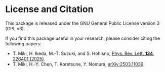 

# License and Citation

This package is released under the GNU General Public License version 3 (GPL v3).

If you find this package useful in your research, please consider citing the following papers:
- T. Miki, H. Ikeda, M.-T. Suzuki, and S. Hohisno, [Phys. Rev. Lett. **134**, 226401 (2025)](https://doi.org/10.1103/PhysRevLett.134.226401).
- T. Miki, H.-Y. Chen, T. Koretsune, Y. Nomura, [arXiv:2503.11039](https://doi.org/10.48550/arXiv.2503.11039).
